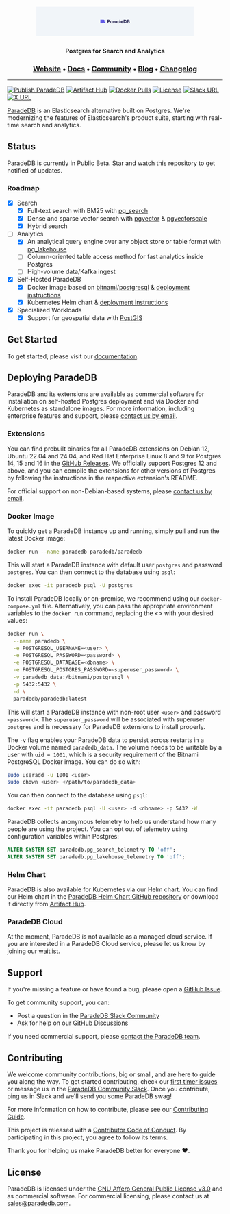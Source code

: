 <h1 align="center">
  <a href="https://paradedb.com"><img src="docs/logo/readme.svg" alt="ParadeDB" width="368px"></a>
<br>
</h1>

<p align="center">
  <b>Postgres for Search and Analytics</b> <br />
</p>

<h3 align="center">
  <a href="https://paradedb.com">Website</a> &bull;
  <a href="https://docs.paradedb.com">Docs</a> &bull;
  <a href="https://join.slack.com/t/paradedbcommunity/shared_invite/zt-2lkzdsetw-OiIgbyFeiibd1DG~6wFgTQ">Community</a> &bull;
  <a href="https://blog.paradedb.com">Blog</a> &bull;
  <a href="https://docs.paradedb.com/changelog/">Changelog</a>
</h3>

---

[![Publish ParadeDB](https://github.com/paradedb/paradedb/actions/workflows/publish-paradedb.yml/badge.svg)](https://github.com/paradedb/paradedb/actions/workflows/publish-paradedb.yml)
[![Artifact Hub](https://img.shields.io/endpoint?url=https://artifacthub.io/badge/repository/paradedb)](https://artifacthub.io/packages/search?repo=paradedb)
[![Docker Pulls](https://img.shields.io/docker/pulls/paradedb/paradedb)](https://hub.docker.com/r/paradedb/paradedb)
[![License](https://img.shields.io/github/license/paradedb/paradedb?color=blue)](https://github.com/paradedb/paradedb?tab=AGPL-3.0-1-ov-file#readme)
[![Slack URL](https://img.shields.io/badge/Join%20Slack-purple?logo=slack&link=https%3A%2F%2Fjoin.slack.com%2Ft%2Fparadedbcommunity%2Fshared_invite%2Fzt-2lkzdsetw-OiIgbyFeiibd1DG~6wFgTQ)](https://join.slack.com/t/paradedbcommunity/shared_invite/zt-2lkzdsetw-OiIgbyFeiibd1DG~6wFgTQ)
[![X URL](https://img.shields.io/twitter/url?url=https%3A%2F%2Ftwitter.com%2Fparadedb&label=Follow%20%40paradedb)](https://x.com/paradedb)

[ParadeDB](https://paradedb.com) is an Elasticsearch alternative built on Postgres. We're modernizing the features of Elasticsearch's product suite, starting with real-time search and analytics.

## Status

ParadeDB is currently in Public Beta. Star and watch this repository to get notified of updates.

### Roadmap

- [x] Search
  - [x] Full-text search with BM25 with [pg_search](https://github.com/paradedb/paradedb/tree/dev/pg_search#overview)
  - [x] Dense and sparse vector search with [pgvector](https://github.com/pgvector/pgvector#pgvector) & [pgvectorscale](https://github.com/timescale/pgvectorscale#pgvectorscale)
  - [x] Hybrid search
- [ ] Analytics
  - [x] An analytical query engine over any object store or table format with [pg_lakehouse](https://github.com/paradedb/paradedb/tree/dev/pg_lakehouse#overview)
  - [ ] Column-oriented table access method for fast analytics inside Postgres
  - [ ] High-volume data/Kafka ingest
- [x] Self-Hosted ParadeDB
  - [x] Docker image based on [bitnami/postgresql](https://hub.docker.com/r/bitnami/postgresql) & [deployment instructions](https://docs.paradedb.com/deploy/aws)
  - [x] Kubernetes Helm chart & [deployment instructions](https://docs.paradedb.com/deploy/helm)
- [x] Specialized Workloads
  - [x] Support for geospatial data with [PostGIS](https://github.com/postgis/postgis)

## Get Started

To get started, please visit our [documentation](https://docs.paradedb.com).

## Deploying ParadeDB

ParadeDB and its extensions are available as commercial software for installation on self-hosted Postgres deployment and via Docker and Kubernetes as standalone images. For more information, including enterprise features and support, please [contact us by email](mailto:sales@paradedb.com).

### Extensions

You can find prebuilt binaries for all ParadeDB extensions on Debian 12, Ubuntu 22.04 and 24.04, and Red Hat Enterprise Linux 8 and 9 for Postgres 14, 15 and 16 in the [GitHub Releases](https://github.com/paradedb/paradedb/releases/latest). We officially support Postgres 12 and above, and you can compile the extensions for other versions of Postgres by following the instructions in the respective extension's README.

For official support on non-Debian-based systems, please [contact us by email](mailto:sales@paradedb.com).

### Docker Image

To quickly get a ParadeDB instance up and running, simply pull and run the latest Docker image:

```bash
docker run --name paradedb paradedb/paradedb
```

This will start a ParadeDB instance with default user `postgres` and password `postgres`. You can then connect to the database using `psql`:

```bash
docker exec -it paradedb psql -U postgres
```

To install ParadeDB locally or on-premise, we recommend using our `docker-compose.yml` file. Alternatively, you can pass the appropriate environment variables to the `docker run` command, replacing the <> with your desired values:

```bash
docker run \
  --name paradedb \
  -e POSTGRESQL_USERNAME=<user> \
  -e POSTGRESQL_PASSWORD=<password> \
  -e POSTGRESQL_DATABASE=<dbname> \
  -e POSTGRESQL_POSTGRES_PASSWORD=<superuser_password> \
  -v paradedb_data:/bitnami/postgresql \
  -p 5432:5432 \
  -d \
  paradedb/paradedb:latest
```

This will start a ParadeDB instance with non-root user `<user>` and password `<password>`. The `superuser_password` will be associated with superuser `postgres` and is necessary for ParadeDB extensions to install properly.

The `-v` flag enables your ParadeDB data to persist across restarts in a Docker volume named `paradedb_data`. The volume needs to be writable by a user with `uid = 1001`, which is a security requirement of the Bitnami PostgreSQL Docker image. You can do so with:

```bash
sudo useradd -u 1001 <user>
sudo chown <user> </path/to/paradedb_data>
```

You can then connect to the database using `psql`:

```bash
docker exec -it paradedb psql -U <user> -d <dbname> -p 5432 -W
```

ParadeDB collects anonymous telemetry to help us understand how many people are using the project. You can opt out of telemetry using configuration variables within Postgres:

```sql
ALTER SYSTEM SET paradedb.pg_search_telemetry TO 'off';
ALTER SYSTEM SET paradedb.pg_lakehouse_telemetry TO 'off';
```

### Helm Chart

ParadeDB is also available for Kubernetes via our Helm chart. You can find our Helm chart in the [ParadeDB Helm Chart GitHub repository](https://github.com/paradedb/helm-charts) or download it directly from [Artifact Hub](https://artifacthub.io/packages/helm/paradedb/paradedb).

### ParadeDB Cloud

At the moment, ParadeDB is not available as a managed cloud service. If you are interested in a ParadeDB Cloud service, please let us know by joining our [waitlist](https://form.typeform.com/to/jHkLmIzx).

## Support

If you're missing a feature or have found a bug, please open a
[GitHub Issue](https://github.com/paradedb/paradedb/issues/new/choose).

To get community support, you can:

- Post a question in the [ParadeDB Slack Community](https://join.slack.com/t/paradedbcommunity/shared_invite/zt-2lkzdsetw-OiIgbyFeiibd1DG~6wFgTQ)
- Ask for help on our [GitHub Discussions](https://github.com/paradedb/paradedb/discussions)

If you need commercial support, please [contact the ParadeDB team](mailto:sales@paradedb.com).

## Contributing

We welcome community contributions, big or small, and are here to guide you along
the way. To get started contributing, check our [first timer issues](https://github.com/paradedb/paradedb/labels/good%20first%20issue)
or message us in the [ParadeDB Community Slack](https://join.slack.com/t/paradedbcommunity/shared_invite/zt-2lkzdsetw-OiIgbyFeiibd1DG~6wFgTQ). Once you contribute, ping us in Slack and we'll send you some ParadeDB swag!

For more information on how to contribute, please see our
[Contributing Guide](/CONTRIBUTING.md).

This project is released with a [Contributor Code of Conduct](/CODE_OF_CONDUCT.md).
By participating in this project, you agree to follow its terms.

Thank you for helping us make ParadeDB better for everyone :heart:.

## License

ParadeDB is licensed under the [GNU Affero General Public License v3.0](LICENSE) and as commercial software. For commercial licensing, please contact us at [sales@paradedb.com](mailto:sales@paradedb.com).
